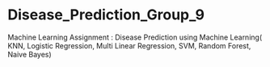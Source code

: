 # Disease_Prediction_Group_9
Machine Learning Assignment : Disease Prediction using Machine Learning( KNN,  Logistic Regression, Multi Linear Regression, SVM, Random Forest, Naive Bayes)
